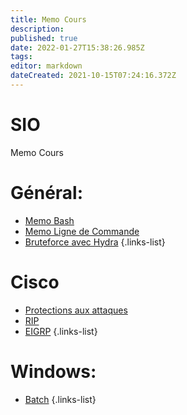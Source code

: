 ```yaml
---
title: Memo Cours
description: 
published: true
date: 2022-01-27T15:38:26.985Z
tags: 
editor: markdown
dateCreated: 2021-10-15T07:24:16.372Z
---
```


# SIO
Memo Cours

# Général:
- [Memo Bash](/SIO/Bash)
- [Memo Ligne de Commande](/SIO/Commande)
- [Bruteforce avec Hydra](/SIO/BruteForce-Hydra)
{.links-list}

# Cisco
- [Protections aux attaques](/SIO/Protections-Cisco)
- [RIP](/SIO/RIP)
- [EIGRP](/SIO/EIGRP)
{.links-list}

# Windows:
- [Batch](/SIO/Batch)
{.links-list}
